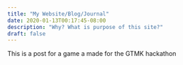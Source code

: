 ```yaml
---
title: "My Website/Blog/Journal"
date: 2020-01-13T00:17:45-08:00
description: "Why? What is purpose of this site?"
draft: false
---
```


This is a post for a game a made for the GTMK hackathon